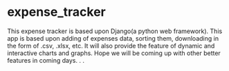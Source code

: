 # expense_tracker
This expense tracker is based upon Django(a python web framework). This app is based upon adding of expenses data, 
sorting them, downloading in the form of .csv, .xlsx, etc. 
It will also provide the feature of dynamic and interactive charts and graphs. 
Hope we will be coming up with other better features in coming days. . .
